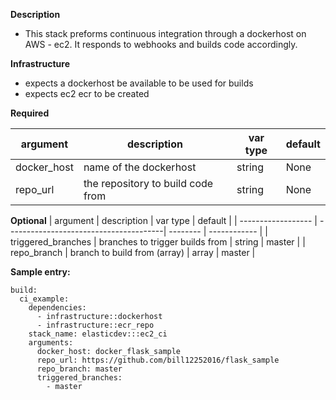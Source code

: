 **Description**

  - This stack preforms continuous integration through a dockerhost on AWS - ec2.  It responds to webhooks and builds code accordingly.

**Infrastructure**
  - expects a dockerhost be available to be used for builds
  - expects ec2 ecr to be created

**Required**

| argument           | description                            | var type |  default      |
| ------------------ | ---------------------------------------| -------- | ------------- |
| docker_host        | name of the dockerhost                 | string   |  None         |
| repo_url           | the repository to build code from      | string   |  None         |

**Optional**
| argument           | description                            | var type | default      |
| ------------------ | ---------------------------------------| -------- | ------------ |
| triggered_branches | branches to trigger builds from        | string   | master       |
| repo_branch        | branch to build from (array)           | array    | master       |
  
**Sample entry:**

```
build:
  ci_example:
    dependencies: 
      - infrastructure::dockerhost
      - infrastructure::ecr_repo
    stack_name: elasticdev:::ec2_ci
    arguments:
      docker_host: docker_flask_sample
      repo_url: https://github.com/bill12252016/flask_sample
      repo_branch: master
      triggered_branches:
        - master
```

